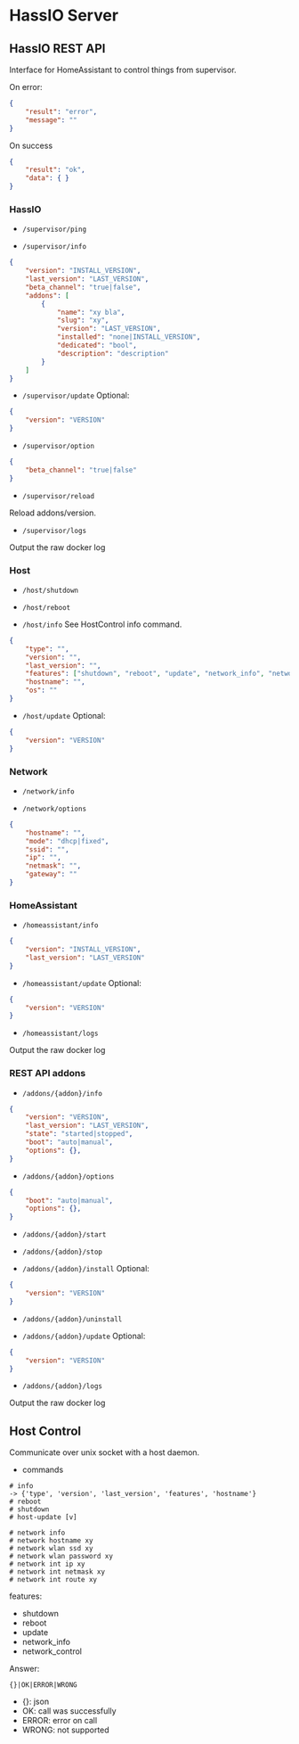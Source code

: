 # HassIO Server

## HassIO REST API

Interface for HomeAssistant to control things from supervisor.

On error:
```json
{
    "result": "error",
    "message": ""
}
```

On success
```json
{
    "result": "ok",
    "data": { }
}
```

### HassIO

- `/supervisor/ping`

- `/supervisor/info`

```json
{
    "version": "INSTALL_VERSION",
    "last_version": "LAST_VERSION",
    "beta_channel": "true|false",
    "addons": [
        {
            "name": "xy bla",
            "slug": "xy",
            "version": "LAST_VERSION",
            "installed": "none|INSTALL_VERSION",
            "dedicated": "bool",
            "description": "description"
        }
    ]
}
```

- `/supervisor/update`
Optional:
```json
{
    "version": "VERSION"
}
```

- `/supervisor/option`
```json
{
    "beta_channel": "true|false"
}
```

- `/supervisor/reload`

Reload addons/version.

- `/supervisor/logs`

Output the raw docker log

### Host

- `/host/shutdown`

- `/host/reboot`

- `/host/info`
See HostControl info command.
```json
{
    "type": "",
    "version": "",
    "last_version": "",
    "features": ["shutdown", "reboot", "update", "network_info", "network_control"],
    "hostname": "",
    "os": ""
}
```

- `/host/update`
Optional:
```json
{
    "version": "VERSION"
}
```

### Network

- `/network/info`

- `/network/options`
```json
{
    "hostname": "",
    "mode": "dhcp|fixed",
    "ssid": "",
    "ip": "",
    "netmask": "",
    "gateway": ""
}
```

### HomeAssistant

- `/homeassistant/info`

```json
{
    "version": "INSTALL_VERSION",
    "last_version": "LAST_VERSION"
}
```

- `/homeassistant/update`
Optional:
```json
{
    "version": "VERSION"
}
```

- `/homeassistant/logs`

Output the raw docker log

### REST API addons

- `/addons/{addon}/info`
```json
{
    "version": "VERSION",
    "last_version": "LAST_VERSION",
    "state": "started|stopped",
    "boot": "auto|manual",
    "options": {},
}
```

- `/addons/{addon}/options`
```json
{
    "boot": "auto|manual",
    "options": {},
}
```

- `/addons/{addon}/start`

- `/addons/{addon}/stop`

- `/addons/{addon}/install`
Optional:
```json
{
    "version": "VERSION"
}
```

- `/addons/{addon}/uninstall`

- `/addons/{addon}/update`
Optional:
```json
{
    "version": "VERSION"
}
```

- `/addons/{addon}/logs`

Output the raw docker log

## Host Control

Communicate over unix socket with a host daemon.

- commands
```
# info
-> {'type', 'version', 'last_version', 'features', 'hostname'}
# reboot
# shutdown
# host-update [v]

# network info
# network hostname xy
# network wlan ssd xy
# network wlan password xy
# network int ip xy
# network int netmask xy
# network int route xy
```

features:
- shutdown
- reboot
- update
- network_info
- network_control

Answer:
```
{}|OK|ERROR|WRONG
```

- {}: json
- OK: call was successfully
- ERROR: error on call
- WRONG: not supported
